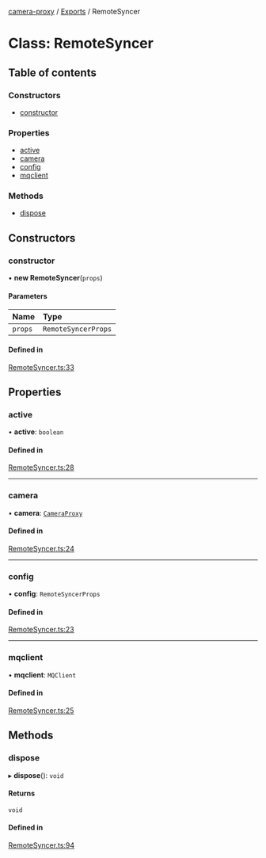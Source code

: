 [camera-proxy](../README.md) / [Exports](../modules.md) / RemoteSyncer

# Class: RemoteSyncer

## Table of contents

### Constructors

- [constructor](RemoteSyncer.md#constructor)

### Properties

- [active](RemoteSyncer.md#active)
- [camera](RemoteSyncer.md#camera)
- [config](RemoteSyncer.md#config)
- [mqclient](RemoteSyncer.md#mqclient)

### Methods

- [dispose](RemoteSyncer.md#dispose)

## Constructors

### constructor

• **new RemoteSyncer**(`props`)

#### Parameters

| Name | Type |
| :------ | :------ |
| `props` | `RemoteSyncerProps` |

#### Defined in

[RemoteSyncer.ts:33](https://github.com/alibaba/camera-proxy/blob/a1bd6c9/src/RemoteSyncer.ts#L33)

## Properties

### active

• **active**: `boolean`

#### Defined in

[RemoteSyncer.ts:28](https://github.com/alibaba/camera-proxy/blob/a1bd6c9/src/RemoteSyncer.ts#L28)

___

### camera

• **camera**: [`CameraProxy`](CameraProxy.md)

#### Defined in

[RemoteSyncer.ts:24](https://github.com/alibaba/camera-proxy/blob/a1bd6c9/src/RemoteSyncer.ts#L24)

___

### config

• **config**: `RemoteSyncerProps`

#### Defined in

[RemoteSyncer.ts:23](https://github.com/alibaba/camera-proxy/blob/a1bd6c9/src/RemoteSyncer.ts#L23)

___

### mqclient

• **mqclient**: `MQClient`

#### Defined in

[RemoteSyncer.ts:25](https://github.com/alibaba/camera-proxy/blob/a1bd6c9/src/RemoteSyncer.ts#L25)

## Methods

### dispose

▸ **dispose**(): `void`

#### Returns

`void`

#### Defined in

[RemoteSyncer.ts:94](https://github.com/alibaba/camera-proxy/blob/a1bd6c9/src/RemoteSyncer.ts#L94)
